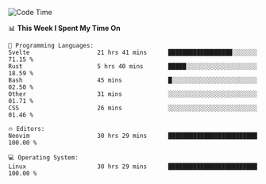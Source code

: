 <!-- [![Top Langs](https://github-readme-stats.vercel.app/api/top-langs/?username=gagahsyuja&theme=dracula&hide_border=true&border_radius=7)](https://github.com/anuraghazra/github-readme-stats) -->

<!--START_SECTION:waka-->
![Code Time](http://img.shields.io/badge/Code%20Time-1%2C364%20hrs%2036%20mins-blue)

📊 **This Week I Spent My Time On** 

```text
💬 Programming Languages: 
Svelte                   21 hrs 41 mins      ██████████████████░░░░░░░   71.15 % 
Rust                     5 hrs 40 mins       █████░░░░░░░░░░░░░░░░░░░░   18.59 % 
Bash                     45 mins             █░░░░░░░░░░░░░░░░░░░░░░░░   02.50 % 
Other                    31 mins             ░░░░░░░░░░░░░░░░░░░░░░░░░   01.71 % 
CSS                      26 mins             ░░░░░░░░░░░░░░░░░░░░░░░░░   01.46 % 

🔥 Editors: 
Neovim                   30 hrs 29 mins      █████████████████████████   100.00 % 

💻 Operating System: 
Linux                    30 hrs 29 mins      █████████████████████████   100.00 % 
```


<!--END_SECTION:waka-->
